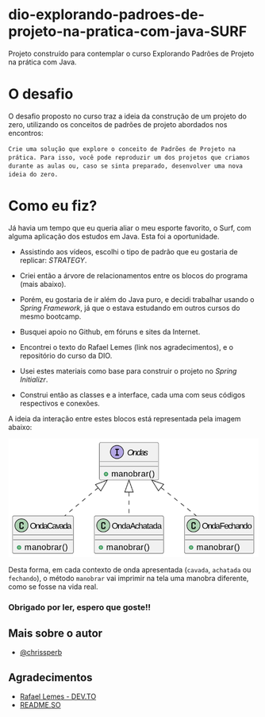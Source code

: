 # dio-explorando-padroes-de-projeto-na-pratica-com-java-SURF
Projeto construído para contemplar o curso Explorando Padrões de Projeto na prática com Java. 

# O desafio
O desafio proposto no curso traz a ideia da construção de um projeto do zero, utilizando os conceitos de padrões de projeto abordados nos encontros:

`Crie uma solução que explore o conceito de Padrões de Projeto na prática. Para isso, você pode reproduzir um dos projetos que criamos durante as aulas ou, caso se sinta preparado, desenvolver uma nova ideia do zero.`



# Como eu fiz?
Já havia um tempo que eu queria aliar o meu esporte favorito, o Surf, com alguma aplicação dos estudos em Java. Esta foi a oportunidade.

- Assistindo aos vídeos, escolhi o tipo de padrão que eu gostaria de replicar: _STRATEGY_.

- Criei então a árvore de relacionamentos entre os blocos do programa (mais abaixo).

- Porém, eu gostaria de ir além do Java puro, e decidi trabalhar usando o _Spring Framework_, já que o estava estudando em outros cursos do mesmo bootcamp. 

- Busquei apoio no Github, em fóruns e sites da Internet. 

- Encontrei o texto do Rafael Lemes (link nos agradecimentos), e o repositório do curso da DIO.

- Usei estes materiais como base para construir o projeto no _Spring Initializr_.

- Construi então as classes e a interface, cada uma com seus códigos respectivos e conexões. 

A ideia da interação entre estes blocos está representada pela imagem abaixo:

<img src = "Surf UML.png" alt="Imagem mostrando o diagrama do programa de Surf.">


Desta forma, em cada contexto de onda apresentada (`cavada`, `achatada` ou `fechando`), o método `manobrar` vai imprimir na tela uma manobra diferente, como se fosse na vida real.

### Obrigado por ler, espero que goste!! 
## Mais sobre o autor

- [@chrissperb](https://www.github.com/chrissperb)


## Agradecimentos
 - [Rafael Lemes - DEV.TO](https://dev.to/nenhumrafael/strategy-pattern-no-spring-boot-usando-enum-4fg9)
 - [README.SO](https://readme.so/)

